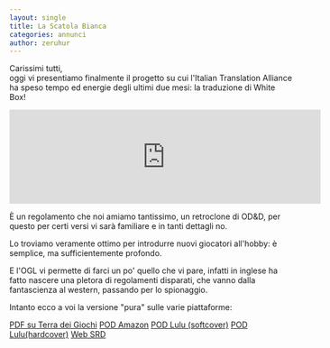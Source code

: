 ```yaml
---
layout: single
title: La Scatola Bianca
categories: annunci
author: zeruhur
---
```


Carissimi tutti,  
oggi vi presentiamo finalmente il progetto su cui l'Italian Translation Alliance ha speso tempo ed energie degli ultimi due mesi: la traduzione di White Box!

<iframe frameborder="0" src="https://itch.io/embed/1074055" width="552" height="167"><a href="https://ita-translation-alliance.itch.io/la-scatola-bianca">La Scatola Bianca by Italian Translation Alliance</a></iframe>

È un regolamento che noi amiamo tantissimo, un retroclone di OD&D, per questo per certi versi vi sarà familiare e in tanti dettagli no.

Lo troviamo veramente ottimo per introdurre nuovi giocatori all'hobby: è semplice, ma sufficientemente profondo.

E l'OGL vi permette di farci un po' quello che vi pare, infatti in inglese ha fatto nascere una pletora di regolamenti disparati, che vanno dalla fantascienza al western, passando per lo spionaggio.

Intanto ecco a voi la versione "pura" sulle varie piattaforme:

[PDF su Terra dei Giochi](https://www.terradeigiochi.it/gdr-digitali/6097-la-scatola-bianca-versione-digitale.html)
[POD Amazon](https://www.amazon.it/dp/B096TL8PN3)
[POD Lulu (softcover)](https://t.ly/7Q3w)
[POD Lulu(hardcover)](https://t.ly/xxKN)
[Web SRD](https://italian-translation-alliance.github.io/la.../)

